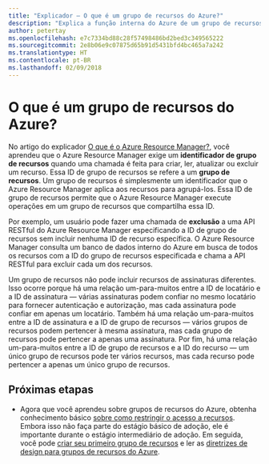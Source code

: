 ```yaml
---
title: "Explicador – O que é um grupo de recursos do Azure?"
description: "Explica a função interna do Azure de um grupo de recursos"
author: petertay
ms.openlocfilehash: e7c7334bd88c28f57498486bd2bed3c349565222
ms.sourcegitcommit: 2e8b06e9c07875d65b91d5431bfd4bc465a7a242
ms.translationtype: HT
ms.contentlocale: pt-BR
ms.lasthandoff: 02/09/2018
---
```

# <a name="what-is-an-azure-resource-group"></a>O que é um grupo de recursos do Azure?

No artigo do explicador [O que é o Azure Resource Manager?](resource-manager-explainer.md), você aprendeu que o Azure Resource Manager exige um **identificador de grupo de recursos** quando uma chamada é feita para criar, ler, atualizar ou excluir um recurso. Essa ID de grupo de recursos se refere a um **grupo de recursos**. Um grupo de recursos é simplesmente um identificador que o Azure Resource Manager aplica aos recursos para agrupá-los. Essa ID de grupo de recursos permite que o Azure Resource Manager execute operações em um grupo de recursos que compartilha essa ID.

Por exemplo, um usuário pode fazer uma chamada de **exclusão** a uma API RESTful do Azure Resource Manager especificando a ID de grupo de recursos sem incluir nenhuma ID de recurso específica. O Azure Resource Manager consulta um banco de dados interno do Azure em busca de todos os recursos com a ID do grupo de recursos especificada e chama a API RESTful para excluir cada um dos recursos.

Um grupo de recursos não pode incluir recursos de assinaturas diferentes. Isso ocorre porque há uma relação um-para-muitos entre a ID de locatário e a ID de assinatura &mdash; várias assinaturas podem confiar no mesmo locatário para fornecer autenticação e autorização, mas cada assinatura pode confiar em apenas um locatário. Também há uma relação um-para-muitos entre a ID de assinatura e a ID de grupo de recursos &mdash; vários grupos de recursos podem pertencer à mesma assinatura, mas cada grupo de recursos pode pertencer a apenas uma assinatura. Por fim, há uma relação um-para-muitos entre a ID de grupo de recursos e a ID do recurso &mdash; um único grupo de recursos pode ter vários recursos, mas cada recurso pode pertencer a apenas um único grupo de recursos.

## <a name="next-steps"></a>Próximas etapas

* Agora que você aprendeu sobre grupos de recursos do Azure, obtenha conhecimento básico [sobre como restringir o acesso a recursos](/azure/active-directory/active-directory-understanding-resource-access?toc=/azure/architecture/cloud-adoption-guide/toc.json). Embora isso não faça parte do estágio básico de adoção, ele é importante durante o estágio intermediário de adoção. Em seguida, você pode [criar seu primeiro grupo de recursos](/azure/azure-resource-manager/resource-group-portal?toc=/azure/architecture/cloud-adoption-guide/toc.json) e ler as [diretrizes de design para grupos de recursos do Azure](resource-group.md).
